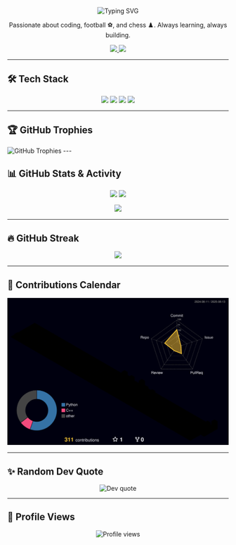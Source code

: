 <!-- Typing SVG -->
<p align="center">
  <img src="https://readme-typing-svg.herokuapp.com?font=Fira+Code&size=25&pause=1000&color=00F79B&center=true&vCenter=true&width=500&lines=Hi%2C+I'm+Trong+Khanh;Coder+%7C+Football+Fan+%7C+Chess+Lover;Fan+of+Real+Madrid" alt="Typing SVG" />
</p>

<p align="center">
  Passionate about coding, football ⚽, and chess ♟️.  
  Always learning, always building.  
</p>

<!-- Social Links -->
<p align="center">
  <a href="https://discord.com/users/khanhduo">
    <img src="https://img.shields.io/badge/Discord-khanhduo-5865F2?style=for-the-badge&logo=discord&logoColor=white" />
  </a>
  <a href="https://www.chess.com/member/DTK-LQA-TN-YB-12-13">
    <img src="https://img.shields.io/badge/Chess.com-DTK--LQA--TN--YB--12--13-81b64c?style=for-the-badge&logo=chess&logoColor=white" />
  </a>
</p>

---

## 🛠️ Tech Stack
<p align="center">
  <img src="https://img.shields.io/badge/HTML5-E34F26?style=for-the-badge&logo=html5&logoColor=white" />
  <img src="https://img.shields.io/badge/CSS3-1572B6?style=for-the-badge&logo=css3&logoColor=white" />
  <img src="https://img.shields.io/badge/JavaScript-F7DF1E?style=for-the-badge&logo=javascript&logoColor=black" />
  <img src="https://img.shields.io/badge/Python-3776AB?style=for-the-badge&logo=python&logoColor=white" />
</p>

---

## 🏆 GitHub Trophies
<img src="https://github-profile-trophy.vercel.app/?username=OhNoMyKing-Code&#x26;theme=onedark&#x26;no-frame=true&#x26;no-bg=true&#x26;margin-w=15" alt="GitHub Trophies">
---

## 📊 GitHub Stats & Activity

<p align="center">
  <img src="https://github-readme-stats.vercel.app/api?username=OhNoMyKing-Code&show_icons=true&theme=tokyonight&count_private=true" height="165" />
  <img src="https://github-readme-stats.vercel.app/api/top-langs/?username=OhNoMyKing-Code&layout=compact&theme=tokyonight" height="165" />
</p>

<p align="center">
  <img src="https://github-readme-activity-graph.vercel.app/graph?username=OhNoMyKing-Code&theme=react-dark&hide_border=true&area=true" />
</p>

---

## 🔥 GitHub Streak

<p align="center">
  <img src="https://github-readme-streak-stats.herokuapp.com/?user=OhNoMyKing-Code&theme=tokyonight" />
</p>

---

## 📅 Contributions Calendar

<p align="center">
  <a href="https://github.com/OhNoMyKing-Code">
    <img src="https://github.com/OhNoMyKing-Code/OhNoMyKing-Code/blob/main/profile-3d-contrib/profile-night-rainbow.svg" />
  </a>
</p>

---

## ✨ Random Dev Quote

<p align="center">
  <img src="https://quotes-github-readme.vercel.app/api?type=horizontal&theme=tokyonight" alt="Dev quote" />
</p>

---

## 👀 Profile Views

<p align="center">
  <img src="https://komarev.com/ghpvc/?username=OhNoMyKing-Code&label=Profile%20Views&color=00F79B&style=for-the-badge" alt="Profile views" />
</p>
